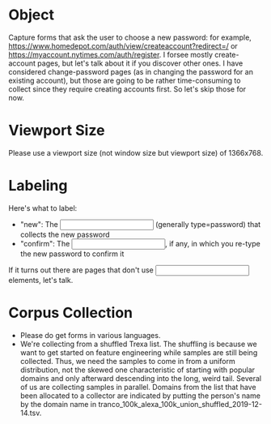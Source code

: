 # Object

Capture forms that ask the user to choose a new password: for example, https://www.homedepot.com/auth/view/createaccount?redirect=/ or https://myaccount.nytimes.com/auth/register. I forsee mostly create-account pages, but let's talk about it if you discover other ones. I have considered change-password pages (as in changing the password for an existing account), but those are going to be rather time-consuming to collect since they require creating accounts first. So let's skip those for now.

# Viewport Size

Please use a viewport size (not window size but viewport size) of 1366x768.

# Labeling

Here's what to label:

* "new": The <input> (generally type=password) that collects the new password
* "confirm": The <input>, if any, in which you re-type the new password to confirm it

If it turns out there are pages that don't use <input> elements, let's talk.

# Corpus Collection

* Please do get forms in various languages.
* We're collecting from a shuffled Trexa list. The shuffling is because we want to get started on feature engineering while samples are still being collected. Thus, we need the samples to come in from a uniform distribution, not the skewed one characteristic of starting with popular domains and only afterward descending into the long, weird tail. Several of us are collecting samples in parallel. Domains from the list that have been allocated to a collector are indicated by putting the person's name by the domain name in tranco_100k_alexa_100k_union_shuffled_2019-12-14.tsv.